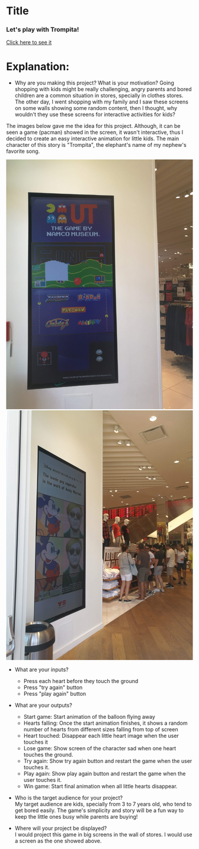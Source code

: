 # Title
### Let's play with Trompita!
[Click here to see it](https://mariaaguilarv.github.io/CIM-640-Creative-Coding/Hw/Midterm/index.html)

# Explanation:
* Why are you making this project? What is your motivation?
Going shopping with kids might be really challenging, angry parents and bored children are a common situation in stores, specially in clothes stores. The other day, I went shopping with my family and I saw these screens on some walls showing some random content, then I thought, why wouldn't they use these screens for interactive activities for kids?

The images below gave me the idea for this project. Although, it can be seen a game (pacman) showed in the screen, it wasn't interactive, thus I decided to create an easy interactive animation for little kids. The main character of this story is "Trompita", the elephant's name of my nephew's favorite song.

![screen store 1](AssetsElephantEnhanced/ScreenStore1.jpg )
![screen store 2](AssetsElephantEnhanced/ScreenStore2.jpg)

* What are your inputs?
  * Press each heart before they touch the ground
  * Press "try again" button
  * Press "play again" button

* What are your outputs?
  * Start game: Start animation of the balloon flying away
  * Hearts falling: Once the start animation finishes, it shows a random number of hearts from different sizes falling from top of screen
  * Heart touched: Disappear each little heart image when the user touches it
  * Lose game: Show screen of the character sad when one heart touches the ground.
  * Try again: Show try again button and restart the game when the user touches it.
  * Play again: Show play again button and restart the game when the user touches it.
  * Win game: Start final animation when all little hearts disappear.


* Who is the target audience for your project?
<br> My target audience are kids, specially from 3 to 7 years old, who tend to get bored easily. The game's simplicity and story will be a fun way to keep the little ones busy while parents are buying!

* Where will your project be displayed?
<br> I would project this game in big screens in the wall of stores. I would use a screen as the one showed above.
